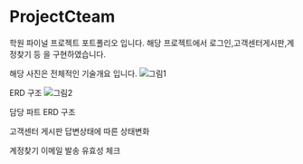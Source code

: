 # ProjectCteam
학원 파이널 프로젝트 포트폴리오 입니다.
해당 프로젝트에서 로그인,고객센터게시판,계정찾기 등 을 구현하였습니다.

해당 사진은 전체적인 기술개요 입니다.
![그림1](https://user-images.githubusercontent.com/62600560/132938971-58ce99c7-86c5-445c-9c44-70874a29ace4.png)

ERD 구조
![그림2](https://user-images.githubusercontent.com/62600560/132939055-cc0de235-75ad-49f0-bbf9-b6e6500ad4f5.png)

담당 파트 ERD 구조

고객센터 게시판 답변상태에 따른 상태변화

계정찾기 이메일 발송 유효성 체크
